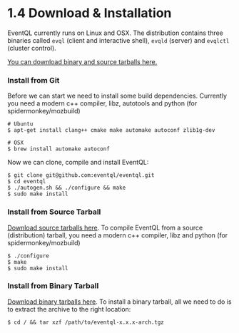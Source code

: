 1.4 Download & Installation
===========================

EventQL currently runs on Linux and OSX. The distribution contains three binaries
called `evql` (client and interactive shell), `evqld` (server) and `evqlctl` (cluster control).

[You can download binary and source tarballs here.](/download/)

### Install from Git

Before we can start we need to install some build dependencies. Currently you
need a modern c++ compiler, libz, autotools and python (for spidermonkey/mozbuild)

    # Ubuntu
    $ apt-get install clang++ cmake make automake autoconf zlib1g-dev

    # OSX
    $ brew install automake autoconf

Now we can clone, compile and install EventQL:

    $ git clone git@github.com:eventql/eventql.git
    $ cd eventql
    $ ./autogen.sh && ./configure && make
    $ sudo make install


### Install from Source Tarball

[Download source tarballs here](/download/). To compile EventQL from a source
(distribution) tarball, you need a modern c++ compiler, libz and python
(for spidermonkey/mozbuild)

    $ ./configure
    $ make
    $ sudo make install


### Install from Binary Tarball

[Download binary tarballs here](/download/). To install a binary tarball, all we
need to do is to extract the archive to the right location:

    $ cd / && tar xzf /path/to/eventql-x.x.x-arch.tgz
